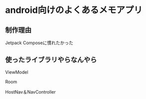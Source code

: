 # android向けのよくあるメモアプリ

## 制作理由
Jetpack Composeに慣れたかった
## 使ったライブラリやらなんやら
ViewModel 

Room

HostNav＆NavController
